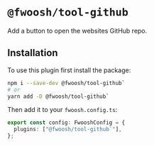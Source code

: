# `@fwoosh/tool-github`

Add a button to open the websites GitHub repo.

## Installation

To use this plugin first install the package:

```sh
npm i --save-dev @fwoosh/tool-github`
# or
yarn add -D @fwoosh/tool-github`
```

Then add it to your `fwoosh.config.ts`:

```ts
export const config: FwooshConfig = {
  plugins: ["@fwoosh/tool-github`"],
};
```
